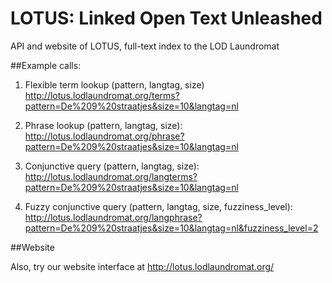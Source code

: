 # LOTUS: Linked Open Text Unleashed
API and website of LOTUS, full-text index to the LOD Laundromat

##Example calls:

1. Flexible term lookup (pattern, langtag, size)
http://lotus.lodlaundromat.org/terms?pattern=De%209%20straatjes&size=10&langtag=nl

2. Phrase lookup (pattern, langtag, size):
http://lotus.lodlaundromat.org/phrase?pattern=De%209%20straatjes&size=10&langtag=nl

3. Conjunctive query (pattern, langtag, size):
http://lotus.lodlaundromat.org/langterms?pattern=De%209%20straatjes&size=10&langtag=nl

4. Fuzzy conjunctive query (pattern, langtag, size, fuzziness_level):
http://lotus.lodlaundromat.org/langphrase?pattern=De%209%20straatjes&size=10&langtag=nl&fuzziness_level=2

##Website

Also, try our website interface at http://lotus.lodlaundromat.org/ 


